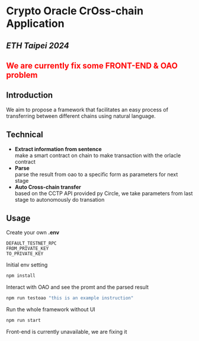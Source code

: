 # Crypto Oracle CrOss-chain Application
## *ETH Taipei 2024*
<h2 style="color: red">We are currently fix some FRONT-END & OAO problem</h2> 

## Introduction

We aim to propose a framework that facilitates an easy process of transferring between different chains using natural language.

## Technical
- **Extract information from sentence** <br> make a smart contract on chain to make transaction with the orlacle contract
- **Parse** <br> parse the result from oao to a specific form as parameters for next stage
- **Auto Cross-chain transfer** <br> based on the CCTP API provided py Circle, we take parameters from last stage to autonomously do transation

## Usage
Create your own **.env**
```.env
DEFAULT_TESTNET_RPC
FROM_PRIVATE_KEY
TO_PRIVATE_KEY
```

Initial env setting
```cmd
npm install
```

Interact with OAO and see the promt and the parsed result
```cmd
npm run testoao "this is an example instruction"
```

Run the whole framework without UI
```cmd
npm run start
```
Front-end is currently unavailable, we are fixing it

